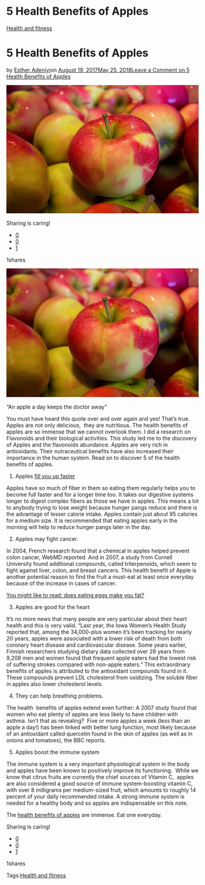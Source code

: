 # 5 Health Benefits of Apples

[Health and fitness](https://estheradeniyi.com/category/health-and-fitness/)
# 5 Health Benefits of Apples

by [Esther Adeniyi](https://estheradeniyi.com/author/esther-adeniyi/)on [August 19, 2017May 25, 2018](https://estheradeniyi.com/5-health-benefits-of-apples/)[Leave a Comment on 5 Health Benefits of Apples](https://estheradeniyi.com/5-health-benefits-of-apples/#respond)

![](images\apples.jpg)

Sharing is caring!

- [0](https://www.facebook.com/sharer/sharer.php?u=https%3A%2F%2Festheradeniyi.com%2F5-health-benefits-of-apples%2F&amp;t=5%20Health%20Benefits%20of%20Apples)
- [0](https://twitter.com/intent/tweet?text=5%20Health%20Benefits%20of%20Apples&amp;url=https%3A%2F%2Festheradeniyi.com%2F5-health-benefits-of-apples%2F)
- [1](#)

1shares

[![red coloured apples](images\apples.jpg)](images\apples.jpg)

&#x201C;An apple a day keeps the doctor away&#x201D;

You must have heard this quote over and over again and yes! That&#x2019;s true. Apples are not only delicious, &#xA0;they are nutritious. The health benefits of apples are so immense that we cannot overlook them. I did a research on Flavonoids and their biological activities. This study led me to the discovery of Apples and the flavonoids abundance. Apples are very rich in antioxidants. Their nutraceutical benefits have also increased their importance in the human system. Read on to discover 5 of the health benefits of apples.

1. Apples [fill you up faster](https://www.estheradeniyi.com/6-foods-thatll-fill-you-up-faster)

Apples have so much of fiber in them so eating them regularly helps you to become full faster and for a longer time too. It takes our digestive systems longer to digest complex fibers as those we have in apples. This means a lot to anybody trying to lose weight because hunger pangs reduce and there is the advantage of lesser calorie intake. Apples contain just about 95 calories for a medium size. It is recommended that eating apples early in the morning will help to reduce hunger pangs later in the day.

2. Apples may fight cancer.

In 2004, French research found that a chemical in apples helped prevent colon cancer, WebMD reported. And in 2007, a study from Cornell University found additional compounds, called triterpenoids, which seem to fight against liver, colon, and breast cancers. This health benefit of Apple is another potential reason to find the fruit a must-eat at least once everyday because of the increase in cases of cancer.

[You might like to read: does eating eggs make you fat?](https://www.estheradeniyi.com/does-eating-eggs-make-you-fat)

3. Apples are good for the heart

It&#x2019;s no more news that many people are very particular about their heart health and this is very valid. &#x201C;Last year, the Iowa Women&#x2019;s Health Study reported that, among the 34,000-plus women it&#x2019;s been tracking for nearly 20 years, apples were associated with a lower risk of death from both coronary heart disease and cardiovascular disease. Some years earlier, Finnish researchers studying dietary data collected over 28 years from 9,208 men and women found that frequent apple eaters had the lowest risk of suffering strokes compared with non-apple eaters.&#x201D; This extraordinary benefits of apples is attributed to the antioxidant compounds found in it. These compounds prevent LDL cholesterol from oxidizing. The soluble fiber in apples also lower cholesterol levels.

4. They can help breathing problems.

The health &#xA0;benefits of apples extend even further: A 2007 study found that women who eat plenty of apples are less likely to have children with asthma. Isn&#x2019;t that as revealing? &#xA0;Five or more apples a week (less than an apple a day!) has been linked with better lung function, most likely because of an antioxidant called quercetin found in the skin of apples (as well as in onions and tomatoes), the BBC reports.

5. Apples boost the immune system

The immune system is a very important physiological system in the body and apples have been known to positively improve its functioning. &#xA0;While we know that citrus fruits are currently the chief sources of Vitamin C, &#xA0;apples are also considered a good source of immune system-boosting vitamin C, with over 8 milligrams per medium-sized fruit, which amounts to roughly 14 percent of your daily recommended intake. A strong immune system is needed for a healthy body and so apples are indispensable on this note.

The [health benefits of apples](http://www.besthealthmag.ca/best-eats/nutrition/15-health-benefits-of-eating-apples/) are immense. Eat one everyday.

Sharing is caring!

- [0](https://www.facebook.com/sharer/sharer.php?u=https%3A%2F%2Festheradeniyi.com%2F5-health-benefits-of-apples%2F&amp;t=5%20Health%20Benefits%20of%20Apples)
- [0](https://twitter.com/intent/tweet?text=5%20Health%20Benefits%20of%20Apples&amp;url=https%3A%2F%2Festheradeniyi.com%2F5-health-benefits-of-apples%2F)
- [1](#)

1shares

Tags:[Health and fitness](https://estheradeniyi.com/tag/health-and-fitness/)